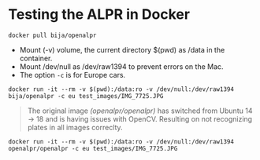 # Testing the ALPR in Docker

`docker pull bija/openalpr`

- Mount (-v) volume, the current directory $(pwd) as /data in the container.
- Mount /dev/null as /dev/raw1394 to prevent errors on the Mac. 
- The option `-c` is for Europe cars.

`docker run -it --rm -v $(pwd):/data:ro -v /dev/null:/dev/raw1394 bija/openalpr -c eu test_images/IMG_7725.JPG`

> The original image _(openalpr/openalpr)_ has switched from Ubuntu 14 -> 18 and is having issues with OpenCV. 
Resulting on not 
recognizing
 plates in all images correclty.

`docker run -it --rm -v $(pwd):/data:ro -v /dev/null:/dev/raw1394 openalpr/openalpr -c eu test_images/IMG_7725.JPG`